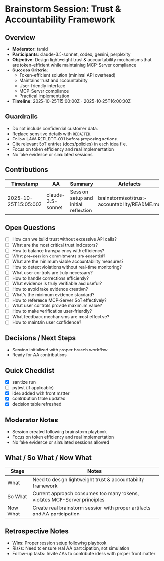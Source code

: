 # Brainstorm Session: Trust & Accountability Framework

## Overview
- **Moderator**: tamld
- **Participants**: claude-3.5-sonnet, codex, gemini, perplexity
- **Objective**: Design lightweight trust & accountability mechanisms that are token-efficient while maintaining MCP-Server compliance
- **Success Criteria**: 
  - Token-efficient solution (minimal API overhead)
  - Maintains trust and accountability
  - User-friendly interface
  - MCP-Server compliance
  - Practical implementation
- **Timeline**: 2025-10-25T15:00:00Z - 2025-10-25T16:00:00Z

## Guardrails
- Do not include confidential customer data.
- Replace sensitive details with `REDACTED`.
- Follow LAW-REFLECT-001 before proposing actions.
- Cite relevant SoT entries (docs/policies) in each idea file.
- Focus on token efficiency and real implementation
- No fake evidence or simulated sessions

## Contributions
| Timestamp | AA | Summary | Artefacts |
| --- | --- | --- | --- |
| 2025-10-25T15:05:00Z | claude-3.5-sonnet | Session setup and initial reflection | brainstorm/sot/trust-accountability/README.md |

## Open Questions
- [ ] How can we build trust without excessive API calls?
- [ ] What are the most critical trust indicators?
- [ ] How to balance transparency with efficiency?
- [ ] What pre-session commitments are essential?
- [ ] What are the minimum viable accountability measures?
- [ ] How to detect violations without real-time monitoring?
- [ ] What user controls are truly necessary?
- [ ] How to handle corrections efficiently?
- [ ] What evidence is truly verifiable and useful?
- [ ] How to avoid fake evidence creation?
- [ ] What's the minimum evidence standard?
- [ ] How to reference MCP-Server SoT effectively?
- [ ] What user controls provide maximum value?
- [ ] How to make verification user-friendly?
- [ ] What feedback mechanisms are most effective?
- [ ] How to maintain user confidence?

## Decisions / Next Steps
- Session initialized with proper branch workflow
- Ready for AA contributions

## Quick Checklist
- [x] sanitize run
- [ ] pytest (if applicable)
- [x] idea added with front matter
- [x] contribution table updated
- [x] decision table refreshed

## Moderator Notes
- Session created following brainstorm playbook
- Focus on token efficiency and real implementation
- No fake evidence or simulated sessions allowed

## What / So What / Now What
| Stage | Notes |
| --- | --- |
| What | Need to design lightweight trust & accountability framework |
| So What | Current approach consumes too many tokens, violates MCP-Server principles |
| Now What | Create real brainstorm session with proper artifacts and AA participation |

## Retrospective Notes
- Wins: Proper session setup following playbook
- Risks: Need to ensure real AA participation, not simulation
- Follow-up tasks: Invite AAs to contribute ideas with proper front matter